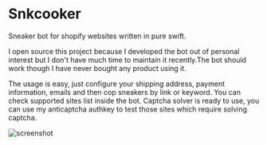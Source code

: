 # Snkcooker
Sneaker bot for shopify websites written in pure swift.

I open source this project because I developed the bot out of personal interest but I don't have much time to maintain it recently.The bot should work though I have never bought any product using it.

The usage is easy, just configure your shipping address, payment information, emails and then cop sneakers by link or keyword. You can check supported sites list inside the bot.
Captcha solver is ready to use, you can use my anticaptcha authkey to test those sites which require solving captcha.

![screenshot](https://github.com/luiyezheng/Snkcooker/blob/master/pic.jpg)

